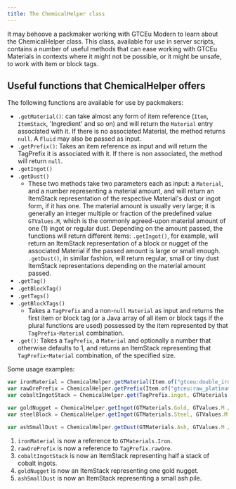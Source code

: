 ```yaml
---
title: The ChemicalHelper class
---
```


It may behoove a packmaker working with GTCEu Modern to learn about the ChemicalHelper class. This class, available for use in server scripts, 
contains a number of useful methods that can ease working with GTCEu Materials in contexts where it might not be possible, or it might be unsafe, to work with item or block tags.

## Useful functions that ChemicalHelper offers
The following functions are available for use by packmakers:
  - `.getMaterial()`: can take almost any form of item reference (`Item`, `ItemStack`, 'Ingredient' and so on) and will return the `Material` entry associated with it.
If there is no associated Material, the method returns `null`. A `Fluid` may also be passed as input.
  - `.getPrefix()`: Takes an item reference as input and will return the TagPrefix it is associated with it. If there is non associated, the method will return `null`.
  - `.getIngot()`
  - `.getDust()`
    - These two methods take two parameters each as input: a `Material`, and a number representing a material amount, and will return an ItemStack representation of the respective Material's dust or ingot form, if it has one.
      The material amount is usually very large; it is generally an integer multiple or fraction of the predefined value `GTValues.M`, which is the commonly agreed-upon material amount of one (1) ingot or regular dust.
      Depending on the amount passed, the functions will return different items: `.getIngot()`, for example, will return
      an ItemStack representation of a block or nugget of the associated Material if the passed amount is large or small enough.
      `.getDust()`, in similar fashion, will return regular, small or tiny dust ItemStack representations depending on the material amount passed.
  - `.getTag()`
  - `.getBlockTag()`
  - `.getTags()`
  - `.getBlockTags()`
    - Takes a `TagPrefix` and a non-`null` `Material` as input and returns the first item or block tag
      (or a Java array of all item or block tags if the plural functions are used) possessed by the item represented by that `TagPrefix`-`Material` combination.
  - `.get()`: Takes a `TagPrefix`, a `Material` and optionally a number that otherwise defaults to 1, and returns an ItemStack representing that `TagPrefix`-`Material` combination, of the specified size.

Some usage examples:

```js title="chemicalhelper_example_script.js"
var ironMaterial = ChemicalHelper.getMaterial(Item.of("gtceu:double_iron_plate").asItem()) // (1)
var rawOrePrefix = ChemicalHelper.getPrefix(Item.of("gtceu:raw_platinum").asItem()) // (2)
var cobaltIngotStack = ChemicalHelper.get(TagPrefix.ingot, GTMaterials.Cobalt, 32) // (3)

var goldNugget = ChemicalHelper.getIngot(GTMaterials.Gold, GTValues.M / 9)// (4)
var steelBlock = ChemicalHelper.getIngot(GTMaterials.Steel, GTValues.M * 9)

var ashSmallDust = ChemicalHelper.getDust(GTMaterials.Ash, GTValues.M / 4)// (5)
```
1. `ironMaterial` is now a reference to `GTMaterials.Iron`.
2. `rawOrePrefix` is now a reference to `TagPrefix.rawOre`.
3. `cobaltIngotStack` is now an ItemStack representing half a stack of cobalt ingots.
4. `goldNugget` is now an ItemStack representing one gold nugget.
5. `ashSmallDust` is now an ItemStack representing a small ash pile.

